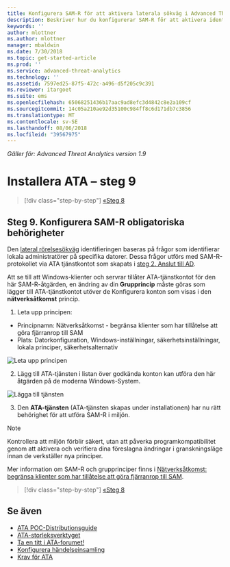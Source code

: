 ```yaml
---
title: Konfigurera SAM-R för att aktivera laterala sökväg i Advanced Threat Analytics | Microsoft Docs
description: Beskriver hur du konfigurerar SAM-R för att aktivera identifiering av laterala sökväg i Advanced Threat Analytics (ATA)
keywords: ''
author: mlottner
ms.author: mlottner
manager: mbaldwin
ms.date: 7/30/2018
ms.topic: get-started-article
ms.prod: ''
ms.service: advanced-threat-analytics
ms.technology: ''
ms.assetid: 7597ed25-87f5-472c-a496-d5f205c9c391
ms.reviewer: itargoet
ms.suite: ems
ms.openlocfilehash: 65068251436b17aac9ad8efc3d4842c8e2a109cf
ms.sourcegitcommit: 14c05a210ae92d35100c984ff8c6d171db7c3856
ms.translationtype: MT
ms.contentlocale: sv-SE
ms.lasthandoff: 08/06/2018
ms.locfileid: "39567975"
---
```

*Gäller för: Advanced Threat Analytics version 1.9*

# <a name="install-ata---step-9"></a>Installera ATA – steg 9

>[!div class="step-by-step"]
[«Steg 8](install-ata-step7.md)

## <a name="step-9-configure-sam-r-required-permissions"></a>Steg 9. Konfigurera SAM-R obligatoriska behörigheter

Den [lateral rörelsesökväg](use-case-lateral-movement-path.md) identifieringen baseras på frågor som identifierar lokala administratörer på specifika datorer. Dessa frågor utförs med SAM-R-protokollet via ATA tjänstkontot som skapats i [steg 2. Anslut till AD](install-ata-step2.md).
 
Att se till att Windows-klienter och servrar tillåter ATA-tjänstkontot för den här SAM-R-åtgärden, en ändring av din **Grupprincip** måste göras som lägger till ATA-tjänstkontot utöver de Konfigurera konton som visas i den **nätverksåtkomst** princip.

1. Leta upp principen:

 - Principnamn: Nätverksåtkomst - begränsa klienter som har tillåtelse att göra fjärranrop till SAM
 - Plats: Datorkonfiguration, Windows-inställningar, säkerhetsinställningar, lokala principer, säkerhetsalternativ
  
  ![Leta upp principen](./media/samr-policy-location.png)

2. Lägg till ATA-tjänsten i listan över godkända konton kan utföra den här åtgärden på de moderna Windows-System.
 
  ![Lägga till tjänsten](./media/samr-add-service.png)

3. Den **ATA-tjänsten** (ATA-tjänsten skapas under installationen) har nu rätt behörighet för att utföra SAM-R i miljön.

> [!NOTE]
> Kontrollera att miljön förblir säkert, utan att påverka programkompatibilitet genom att aktivera och verifiera dina föreslagna ändringar i granskningsläge innan de verkställer nya principer. 

 Mer information om SAM-R och grupprinciper finns i [Nätverksåtkomst: begränsa klienter som har tillåtelse att göra fjärranrop till SAM](https://docs.microsoft.com/windows/security/threat-protection/security-policy-settings/network-access-restrict-clients-allowed-to-make-remote-sam-calls).


>[!div class="step-by-step"]
[«Steg 8](install-ata-step7.md)

## <a name="see-also"></a>Se även
- [ATA POC-Distributionsguide](http://aka.ms/atapoc)
- [ATA-storleksverktyget](http://aka.ms/atasizingtool)
- [Ta en titt i ATA-forumet!](https://social.technet.microsoft.com/Forums/security/home?forum=mata)
- [Konfigurera händelseinsamling](configure-event-collection.md)
- [Krav för ATA](ata-prerequisites.md)
